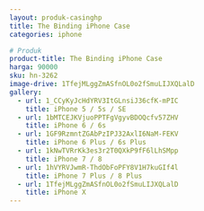 ```yaml
---
layout: produk-casinghp
title: The Binding iPhone Case
categories: iphone

# Produk
product-title: The Binding iPhone Case
harga: 90000
sku: hn-3262
image-drive: 1TfejMLggZmASfnOL0o2fSmuLIJXQLalD
gallery:
  - url: 1_CCyKyJcHdYRV3ItGLnsiJ36cfK-mPIC
    title: iPhone 5 / 5s / SE
  - url: 1bMTCEJKVjuoPPTFgVgyvBDOQcfv57ZHV
    title: iPhone 6 / 6s
  - url: 1GF9RzmntZGAbPzIPJ32AxlI6NaM-FEKV
    title: iPhone 6 Plus / 6s Plus
  - url: 1kNwTVRrKk3es3r2T0QXkP9fF6lLhSMpp
    title: iPhone 7 / 8
  - url: 1hVYRVJwmR-ThdObFoPFY8V1H7kuGIf4l
    title: iPhone 7 Plus / 8 Plus
  - url: 1TfejMLggZmASfnOL0o2fSmuLIJXQLalD
    title: iPhone X
---
```

